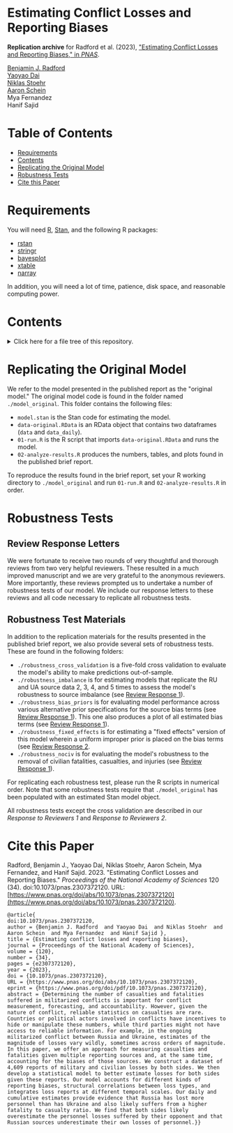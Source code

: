 Estimating Conflict Losses and Reporting Biases
===============================================

**Replication archive** for Radford et al. (2023), ["Estimating Conflict Losses and Reporting Biases," in _PNAS_](https://www.pnas.org/doi/10.1073/pnas.2307372120).

[Benjamin J. Radford](https://www.benradford.com)  
[Yaoyao Dai](https://www.daiyaoyao.com)  
[Niklas Stoehr](https://niklas-stoehr.com/)  
[Aaron Schein](https://www.aaronschein.com/)  
Mya Fernandez   
Hanif Sajid

# Table of Contents

* [Requirements](#requirements)
* [Contents](#contents)
* [Replicating the Original Model](#replicating-the-original-model)
* [Robustness Tests](#robustness-tests)
* [Cite this Paper](#cite-this-paper)

# Requirements

You will need [R](https://www.r-project.org/), [Stan](https://mc-stan.org/), and the following R packages:

* [rstan](https://mc-stan.org/users/interfaces/rstan)
* [stringr](https://stringr.tidyverse.org/)
* [bayesplot](http://mc-stan.org/bayesplot/)
* [xtable](https://cran.r-project.org/web/packages/xtable/index.html)
* [narray](https://cran.r-project.org/web/packages/narray/index.html)

In addition, you will need a lot of time, patience, disk space, and reasonable computing power.

# Contents
<details>
  <summary>Click here for a file tree of this repository.</summary>
  
```
.
├── model_original
│   ├── 01-run.R
│   ├── 02-analyze-results.R
│   ├── data-original.RData
│   └── model.stan
├── robustness_bias_priors
│   ├── 01-run-original.R
│   ├── 02-run-l2bias.R
│   ├── 03-run-hyperbias.R
│   ├── 04-run-l2bias-hyperbias.R
│   ├── 05-analyze-original.R
│   ├── 06-analyze-l2bias.R
│   ├── 07-analyze-hyperbias.R
│   ├── 08-analyze-l2bias-hyperbias.R
│   ├── 09-make-plots.R
│   ├── all_biases.pdf
│   ├── bias_priors_on_bias.pdf
│   ├── bias_priors_on_losses.pdf
│   ├── data-original.RData
│   ├── model-hyperbias.stan
│   ├── model-l2bias-hyperbias.stan
│   ├── model-l2bias.stan
│   └── model-original.stan
├── robustness_cross_validation
│   ├── 01-run-cv-1.R
│   ├── 02-run-cv-2.R
│   ├── 03-run-cv-3.R
│   ├── 04-run-cv-4.R
│   ├── 05-run-cv-5.R
│   ├── model.stan
│   ├── ppc_density_1.png
│   ├── ppc_density_2.png
│   ├── ppc_density_3.png
│   ├── ppc_density_4.png
│   ├── ppc_density_5.png
│   ├── scatterplot_1.png
│   ├── scatterplot_2.png
│   ├── scatterplot_3.png
│   ├── scatterplot_4.png
│   └── scatterplot_5.png
├── robustness_fixed_effects
│   ├── 01-run-fixed-effects.R
│   ├── 02-analyze-fixed-effects.R
│   ├── data-original.RData
│   ├── fe_biases.pdf
│   └── model-fixed-effects.stan
├── robustness_imbalance
│   ├── 01-run-ru-2x.R
│   ├── 02-run-ru-3x.R
│   ├── 03-run-ru-4x.R
│   ├── 04-run-ru-5x.R
│   ├── 05-run-ua-2x.R
│   ├── 06-run-ua-3x.R
│   ├── 07-run-ua-4x.R
│   ├── 08-run-ua-5x.R
│   ├── 09-analysis-ru.R
│   ├── 10-analysis-ua.R
│   ├── 11-make-plots-ru.R
│   ├── 12-make-plots-ua.R
│   ├── data-ru-2x.RData
│   ├── data-ru-3x.RData
│   ├── data-ru-4x.RData
│   ├── data-ru-5x.RData
│   ├── data-ua-2x.RData
│   ├── data-ua-3x.RData
│   ├── data-ua-4x.RData
│   ├── data-ua-5x.RData
│   ├── model.stan
│   ├── ru_rep_bias.pdf
│   ├── ru_rep_loss.pdf
│   ├── ua_rep_bias.pdf
│   └── ua_rep_loss.pdf
├── robustness_nociv
│   ├── 01-run.R
│   ├── 02-analyze-results.R
│   ├── data-nociv.RData
│   └── model.stan
├── LICENSE
└── README.md
```

</details>



# Replicating the Original Model

We refer to the model presented in the published report as the "original model." The original model code is found in the folder named `./model_original`. This folder contains the following files:

* `model.stan` is the Stan code for estimating the model.
* `data-original.RData` is an RData object that contains two dataframes (`data` and `data_daily`).
* `01-run.R` is the R script that imports `data-original.RData` and runs the model.
* `02-analyze-results.R` produces the numbers, tables, and plots found in the published brief report.

To reproduce the results found in the brief report, set your R working directory to `./model_original` and run `01-run.R` and `02-analyze-results.R` in order.


# Robustness Tests

## Review Response Letters

We were fortunate to receive two rounds of very thoughtful and thorough reviews from two very helpful reviewers. These resulted in a much improved manuscript and we are very grateful to the anonymous reviewers. More importantly, these reviews prompted us to undertake a number of robustness tests of our model. We include our response letters to these reviews and all code necessary to replicate all robustness tests.

## Robustness Test Materials

In addition to the replication materials for the results presented in the published brief report, we also provide several sets of robustness tests. These are found in the following folders:

* `./robustness_cross_validation` is a five-fold cross validation to evaluate the model's ability to make predictions out-of-sample. 
* `./robustness_imbalance` is for estimating models that replicate the RU and UA source data 2, 3, 4, and 5 times to assess the model's robustness to source imbalance (see [Review Response 1](./review_response_letters/review_response_01.pdf#page=13)).
* `./robustness_bias_priors` is for evaluating model performance across various alternative prior specifications for the source bias terms (see [Review Response 1](./review_response_letters/review_response_01.pdf#page=18)). This one also produces a plot of all estimated bias terms (see [Review Response 1](./review_response_letters/review_response_01.pdf#page=7)).
* `./robustness_fixed_effects` is for estimating a "fixed effects" version of this model wherein a uniform improper prior is placed on the bias terms (see [Review Response 2](./review_response_letters/review_response_02.pdf).
* `./robustness_nociv` is for evaluating the model's robustness to the removal of civilian fatalities, casualties, and injuries (see [Review Response 1](./review_response_letters/review_response_01.pdf#page=22)).

For replicating each robustness test, please run the R scripts in numerical order. Note that some robustness tests require that `./model_original` has been populated with an estimated Stan model object.

All robustness tests except the cross validation are described in our _Response to Reviewers 1_ and _Response to Reviewers 2_.  


# Cite this Paper

Radford, Benjamin J., Yaoyao Dai, Niklas Stoehr, Aaron Schein, Mya Fernandez, and Hanif Sajid. 2023. "Estimating Conflict Losses and Reporting Biases." _Proceedings of the National Academy of Sciences_ 120 (34). doi:10.1073/pnas.2307372120. URL: [https://www.pnas.org/doi/abs/10.1073/pnas.2307372120](https://www.pnas.org/doi/abs/10.1073/pnas.2307372120).

```
@article{
doi:10.1073/pnas.2307372120,
author = {Benjamin J. Radford  and Yaoyao Dai  and Niklas Stoehr  and Aaron Schein  and Mya Fernandez  and Hanif Sajid },
title = {Estimating conflict losses and reporting biases},
journal = {Proceedings of the National Academy of Sciences},
volume = {120},
number = {34},
pages = {e2307372120},
year = {2023},
doi = {10.1073/pnas.2307372120},
URL = {https://www.pnas.org/doi/abs/10.1073/pnas.2307372120},
eprint = {https://www.pnas.org/doi/pdf/10.1073/pnas.2307372120},
abstract = {Determining the number of casualties and fatalities suffered in militarized conflicts is important for conflict measurement, forecasting, and accountability. However, given the nature of conflict, reliable statistics on casualties are rare. Countries or political actors involved in conflicts have incentives to hide or manipulate these numbers, while third parties might not have access to reliable information. For example, in the ongoing militarized conflict between Russia and Ukraine, estimates of the magnitude of losses vary wildly, sometimes across orders of magnitude. In this paper, we offer an approach for measuring casualties and fatalities given multiple reporting sources and, at the same time, accounting for the biases of those sources. We construct a dataset of 4,609 reports of military and civilian losses by both sides. We then develop a statistical model to better estimate losses for both sides given these reports. Our model accounts for different kinds of reporting biases, structural correlations between loss types, and integrates loss reports at different temporal scales. Our daily and cumulative estimates provide evidence that Russia has lost more personnel than has Ukraine and also likely suffers from a higher fatality to casualty ratio. We find that both sides likely overestimate the personnel losses suffered by their opponent and that Russian sources underestimate their own losses of personnel.}}
```
